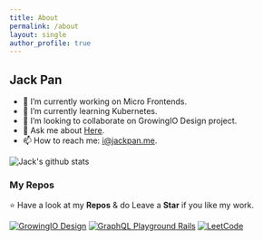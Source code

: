 ```yaml
---
title: About
permalink: /about
layout: single
author_profile: true
---
```


## Jack Pan

- 🔭 I’m currently working on Micro Frontends.
- 🌱 I’m currently learning Kubernetes.
- 👯 I’m looking to collaborate on GrowingIO Design project.
- 💬 Ask me about <a href="https://github.com/jack0pan/jack0pan/issues" title="Issues">Here</a>.
- 📫 How to reach me: <a href="mailto: i@jackpan.me">i@jackpan.me</a>.

![Jack's github stats](https://my-github-stats-jack.vercel.app/api?username=jack0pan&theme=solarized-dark&show_icons=true)

### My Repos

⭐️ Have a look at my **Repos** & do Leave a **Star** if you like my work.

[![GrowingIO Design](https://my-github-stats-jack.vercel.app/api/pin/?username=growingio&repo=gio-design&theme=solarized-dark)](https://github.com/growingio/gio-design)
[![GraphQL Playground Rails](https://my-github-stats-jack.vercel.app/api/pin/?username=jack0pan&repo=graphql-playground-rails&theme=solarized-dark)](https://github.com/jack0pan/graphql-playground-rails)
[![LeetCode](https://my-github-stats-jack.vercel.app/api/pin/?username=jack0pan&repo=leetcode&theme=solarized-dark)](https://github.com/jack0pan/leetcode)
